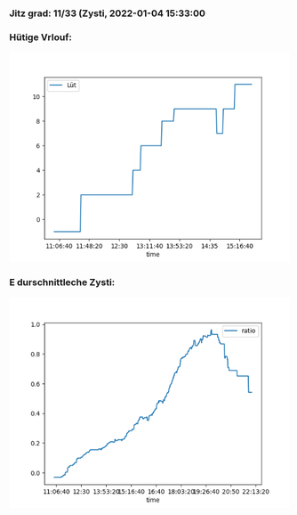 ### Jitz grad: 11/33 (Zysti, 2022-01-04 15:33:00

### Hütige Vrlouf:
![Graph](Today.png)

### E durschnittleche Zysti:
![Graph](Zysti.png)